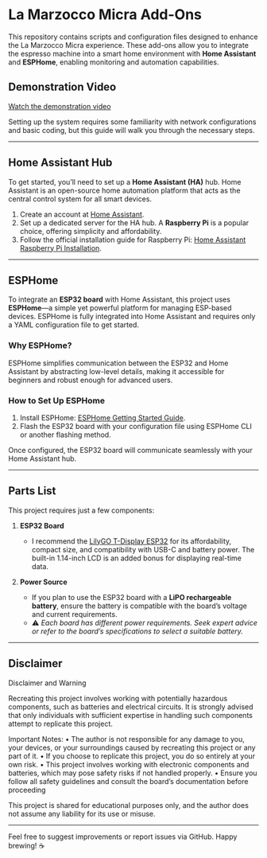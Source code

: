 # **La Marzocco Micra Add-Ons**

This repository contains scripts and configuration files designed to enhance the La Marzocco Micra experience. These add-ons allow you to integrate the espresso machine into a smart home environment with **Home Assistant** and **ESPHome**, enabling monitoring and automation capabilities.


## **Demonstration Video**

[Watch the demonstration video](https://raw.githubusercontent.com/TiStef/La-Marzocco-Micra-Mods/main//micraESP32.mp4)


Setting up the system requires some familiarity with network configurations and basic coding, but this guide will walk you through the necessary steps.

---

## **Home Assistant Hub**

To get started, you’ll need to set up a **Home Assistant (HA)** hub. Home Assistant is an open-source home automation platform that acts as the central control system for all smart devices.

1. Create an account at [Home Assistant](https://www.home-assistant.io).
2. Set up a dedicated server for the HA hub. A **Raspberry Pi** is a popular choice, offering simplicity and affordability.
3. Follow the official installation guide for Raspberry Pi: [Home Assistant Raspberry Pi Installation](https://www.home-assistant.io/installation/raspberrypi).

---

## **ESPHome**

To integrate an **ESP32 board** with Home Assistant, this project uses **ESPHome**—a simple yet powerful platform for managing ESP-based devices. ESPHome is fully integrated into Home Assistant and requires only a YAML configuration file to get started.

### **Why ESPHome?**
ESPHome simplifies communication between the ESP32 and Home Assistant by abstracting low-level details, making it accessible for beginners and robust enough for advanced users.

### **How to Set Up ESPHome**
1. Install ESPHome: [ESPHome Getting Started Guide](https://esphome.io/guides/getting_started_command_line).
2. Flash the ESP32 board with your configuration file using ESPHome CLI or another flashing method.

Once configured, the ESP32 board will communicate seamlessly with your Home Assistant hub.

---

## **Parts List**

This project requires just a few components:
1. **ESP32 Board**  
   - I recommend the [LilyGO T-Display ESP32](https://lilygo.cc/products/lilygo®-ttgo-t-display-1-14-inch-lcd-esp32-control-board) for its affordability, compact size, and compatibility with USB-C and battery power. The built-in 1.14-inch LCD is an added bonus for displaying real-time data.
   
2. **Power Source**  
   - If you plan to use the ESP32 board with a **LiPO rechargeable battery**, ensure the battery is compatible with the board’s voltage and current requirements.
   - ⚠️ *Each board has different power requirements. Seek expert advice or refer to the board’s specifications to select a suitable battery.*

---

## **Disclaimer**

Disclaimer and Warning

Recreating this project involves working with potentially hazardous components, such as batteries and electrical circuits. It is strongly advised that only individuals with sufficient expertise in handling such components attempt to replicate this project.

Important Notes:
	•	The author is not responsible for any damage to you, your devices, or your surroundings caused by recreating this project or any part of it.
	•	If you choose to replicate this project, you do so entirely at your own risk.
	•	This project involves working with electronic components and batteries, which may pose safety risks if not handled properly.
  • Ensure you follow all safety guidelines and consult the board’s documentation before proceeding

This project is shared for educational purposes only, and the author does not assume any liability for its use or misuse.

---

Feel free to suggest improvements or report issues via GitHub. Happy brewing! ☕
